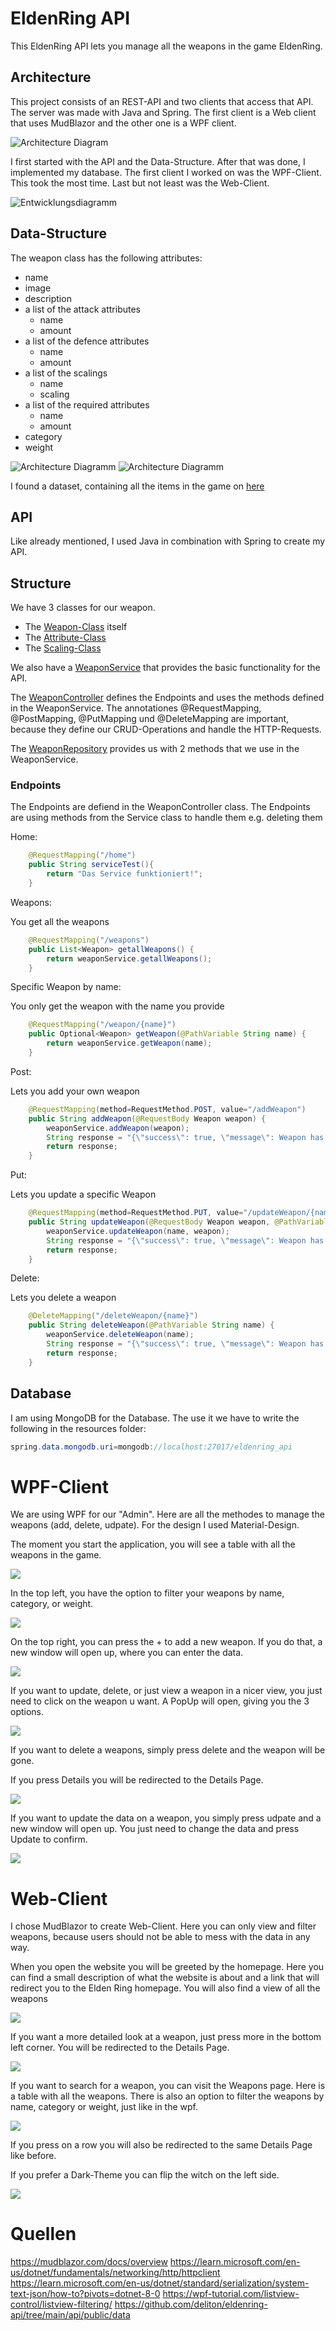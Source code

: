 # EldenRing API
This EldenRing API lets you manage all the weapons in the game EldenRing.

## Architecture 
This project consists of an REST-API and two clients that access that API. The server was made with Java and Spring. The first client is a Web client that uses MudBlazor and the other one is a WPF client.

![Architecture Diagram](Architektur.png)

I first started with the API and the Data-Structure. After that was done, I implemented my database. The first client I worked on was the WPF-Client. This took the most time. Last but not least was the Web-Client.

![Entwicklungsdiagramm](entwicklung.png)

## Data-Structure
The weapon class has the following attributes:
- name
- image
- description
- a list of the attack attributes
     - name 
     - amount
- a list of the defence attributes
     - name 
     - amount
- a list of the scalings
     - name 
     - scaling
- a list of the required attributes
     - name 
     - amount
- category  
- weight

![Architecture Diagramm](Data-Structure-1.png)
![Architecture Diagramm](Data-Structure-2.png)

I found a dataset, containing all the items in the game on [here](https://github.com/deliton/eldenring-api/tree/main/api/public/data)

## API
Like already mentioned, I used Java in combination with Spring to create my API.

## Structure
We have 3 classes for our weapon. 
- The [Weapon-Class](https://github.com/Aldin296/EldenRing/blob/main/EldenRing_API/demo/src/main/java/com/example/demo/Weapon.java) itself
- The [Attribute-Class](https://github.com/Aldin296/EldenRing/blob/main/EldenRing_API/demo/src/main/java/com/example/demo/Attribute.java)
- The [Scaling-Class](https://github.com/Aldin296/EldenRing/blob/main/EldenRing_API/demo/src/main/java/com/example/demo/Scaling.java)

We also have a [WeaponService](https://github.com/Aldin296/EldenRing/blob/main/EldenRing_API/demo/src/main/java/com/example/demo/WeaponService.java) that provides the basic functionality for the API. 

The [WeaponController](https://github.com/Aldin296/EldenRing/blob/main/EldenRing_API/demo/src/main/java/com/example/demo/WeaponController.java) defines the Endpoints and uses the methods defined in the WeaponService. The annotationes @RequestMapping, @PostMapping, @PutMapping und @DeleteMapping are important, because they define our CRUD-Operations and handle the HTTP-Requests.

The [WeaponRepository](https://github.com/Aldin296/EldenRing/blob/main/EldenRing_API/demo/src/main/java/com/example/demo/WeaponRepository.java) provides us with 2 methods that we use in the WeaponService.

### Endpoints
The Endpoints are defiend in the WeaponController class. The Endpoints are using methods from the Service class to handle them e.g. deleting them

Home:
```java
    @RequestMapping("/home")
    public String serviceTest(){
        return "Das Service funktioniert!";
    }
```
Weapons:

You get all the weapons
```java
    @RequestMapping("/weapons")
    public List<Weapon> getallWeapons() {
        return weaponService.getallWeapons();
    }
```
Specific Weapon by name:

You only get the weapon with the name you provide
```java
    @RequestMapping("/weapon/{name}")
    public Optional<Weapon> getWeapon(@PathVariable String name) {
        return weaponService.getWeapon(name);
    }
```

Post:

Lets you add your own weapon
```java
    @RequestMapping(method=RequestMethod.POST, value="/addWeapon")
    public String addWeapon(@RequestBody Weapon weapon) {
        weaponService.addWeapon(weapon);
        String response = "{\"success\": true, \"message\": Weapon has been added successfully.}";
        return response;
    }
```

Put:

Lets you update a specific Weapon
```java
    @RequestMapping(method=RequestMethod.PUT, value="/updateWeapon/{name}")
    public String updateWeapon(@RequestBody Weapon weapon, @PathVariable String name) {
        weaponService.updateWeapon(name, weapon);
        String response = "{\"success\": true, \"message\": Weapon has been updated successfully.}";
        return response;
    }
```

Delete:

Lets you delete a weapon
```java
    @DeleteMapping("/deleteWeapon/{name}")
    public String deleteWeapon(@PathVariable String name) {
        weaponService.deleteWeapon(name);
        String response = "{\"success\": true, \"message\": Weapon has been deleted successfully.}";
        return response;
    }
```

## Database
I am using MongoDB for the Database. The use it we have to write the following in the resources folder:
```java
spring.data.mongodb.uri=mongodb://localhost:27017/eldenring_api
```

# WPF-Client
We are using WPF for our "Admin". Here are all the methodes to manage the weapons (add, delete, udpate). For the design I used Material-Design.

The moment you start the application, you will see a table with all the weapons in the game. 

![](wpf-list.png)

In the top left, you have the option to filter your weapons by name, category, or weight.

![](wpf-filter.png)

On the top right, you can press the + to add a new weapon. If you do that, a new window will open up, where you can enter the data.

![](wpf-post.png)

If you want to update, delete, or just view a weapon in a nicer view, you just need to click on the weapon u want. A PopUp will open, giving you the 3 options.

![](wpf-popup.png)

If you want to delete a weapons, simply press delete and the weapon will be gone.

If you press Details you will be redirected to the Details Page.

![](wpf-details.png)

If you want to update the data on a weapon, you simply press udpate and a new window will open up. You just need to change the data and press Update to confirm.

![](wpf-update.png)


# Web-Client
I chose MudBlazor to create Web-Client. Here you can only view and filter weapons, because users should not be able to mess with the data in any way.

When you open the website you will be greeted by the homepage. Here you can find a small description of what the website is about and a link that will redirect you to the Elden Ring homepage. You will also find a view of all the weapons 

![](web-home.png)

If you want a more detailed look at a weapon, just press more in the bottom left corner. You will be redirected to the Details Page.

![](web-detail.png)

If you want to search for a weapon, you can visit the Weapons page. Here is a table with all the weapons. There is also an option to filter the weapons by name, category or weight, just like in the wpf.

![](web-weapons.png)

If you press on a row you will also be redirected to the same Details Page like before.

If you prefer a Dark-Theme you can flip the witch on the left side.

![](web-theme.png)

# Quellen
https://mudblazor.com/docs/overview
https://learn.microsoft.com/en-us/dotnet/fundamentals/networking/http/httpclient
https://learn.microsoft.com/en-us/dotnet/standard/serialization/system-text-json/how-to?pivots=dotnet-8-0
https://wpf-tutorial.com/listview-control/listview-filtering/
https://github.com/deliton/eldenring-api/tree/main/api/public/data